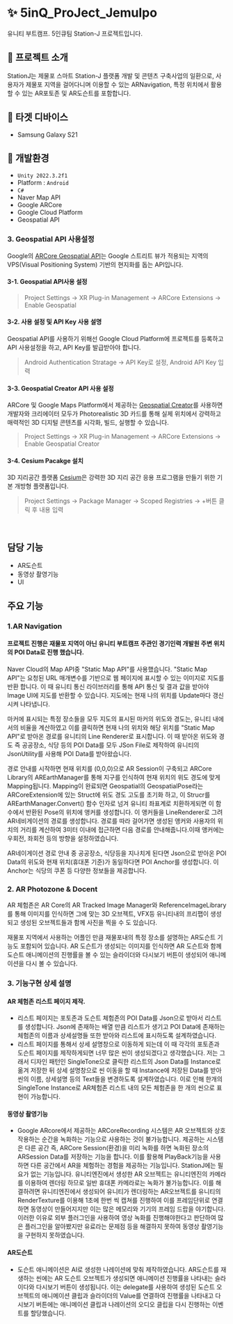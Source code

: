 # :sparkles: 5inQ_ProJect_Jemulpo
유니티 부트캠프.
5인큐팀 Station-J 프로젝트입니다.

## :tada: 프로젝트 소개
StationJ는 제물포 스마트 Station-J 플랫폼 개발 및 콘텐츠 구축사업의 일환으로, 사용자가 제물포 지역을 걸어다니며 이용할 수 있는 ARNavigation, 특정 위치에서 활용할 수 있는 AR포토존 및 AR도슨트를 포함합니다.

## :floppy_disk: 타겟 디바이스
- Samsung Galaxy S21

## :wrench: 개발환경
- `Unity 2022.3.2f1`
- Platform : `Android`
- `C#`
- Naver Map API
- Google ARCore
- Google Cloud Platform
- Geospatial API

### 3. Geospatial API 사용설정
Google의 [ARCore Geospatial API](https://developers.google.com/ar/develop/geospatial?hl=ko, "Google ARCore 
 Geospatial")는 Google 스트리트 뷰가 적용되는 지역의 VPS(Visual Positioning System) 기반의 현지화를 돕는 API입니다.

#### 3-1. Geospatial API사용 설정
> Project Settings -> XR Plug-in Management -> ARCore Extensions -> Enable Geospatial

#### 3-2. 사용 설정 및 API Key 사용 설명
Geospatial API를 사용하기 위해선 Google Cloud Platform에 프로젝트를 등록하고 API 사용설정을 하고, API Key를 발급받아야 합니다.

> Android Authentication Stratage -> API Key로 설정, Android API Key 입력

#### 3-3. Geospatial Creator API 사용 설정
ARCore 및 Google Maps Platform에서 제공하는 [Geospatial Creator](https://developers.google.com/ar/geospatialcreator/intro?hl=ko, "Geospatial Creator")를 사용하면 개발자와 크리에이터 모두가 Photorealistic 3D 카드를 통해 실제 위치에서 강력하고 매력적인 3D 디지털 콘텐츠를 시각화, 빌드, 실행할 수 있습니다.

>  Project Settings -> XR Plug-in Management -> ARCore Extensions -> Enable Geospatial Creator

#### 3-4. Cesium Pacakge 설치
3D 지리공간 플랫폼 [Cesium](https://cesium.com/, "Cesium")은 강력한 3D 지리 공간 응용 프로그램을 만들기 위한 기본 개방형 플랫폼입니다.

> Project Settings -> Package Manager -> Scoped Registries -> +버튼 클릭 후 내용 입력

<br>

## 담당 기능
- AR도슨트
- 동영상 촬영기능
- UI

## 주요 기능
### 1.AR Navigation
#### 프로젝트 진행은 재물포 지역이 아닌 유니티 부트캠프 주관인 경기인력 개발원 주변 위치의 POI Data로 진행 했습니다.
Naver Cloud의 Map API중 "Static Map API"를 사용했습니다. "Static Map API"는 요청된 URL 매개변수를 기반으로 웹 페이지에 표시할 수 있는 이미지로 지도를 반환 합니다. 이 때 유니티 통신 라이브러리를 통해 API 통신 및 결과 값을 받아야 Image UI에 지도를 반환할 수 있습니다. 지도에는 현재 나의 위치를 Update마다 갱신시켜 나타냅니다. 

마커에 표시되는 특정 장소들을 모두  지도의 표시된 마커의 위도와 경도는, 유니티 내에서의 비율을 계산하였고 이를 클릭하면 현재 나의 위치와 해당 위치를 "Static Map API"로 받아온 경로를 유니티의 Line Renderer로 표시합니다. 이 때 받아온 위도와 경도 즉 공공장소, 식당 등의 POI Data를 모두 JSon File로 제작하여 유니티의 JsonUtility를 사용해 POI Data를 받아왔습니다.

경로 안내를 시작하면 현재 위치를 (0,0,0)으로 AR Session이 구축되고 ARCore Library의 AREarthManager를 통해 지구를 인식하여 현재 위치의 위도 경도에 맞게 Mapping됩니다. Mapping이 완료되면 Geospatial의 GeospatialPose라는 ARCoreExtension에 있는 Struct에 위도 경도 고도를 초기화 하고, 이 Strucr를 AREarthManager.Convert() 함수 인자로 넘겨 유니티 좌표계로 치환하게되면 이 함수에서 반환된 Pose의 위치에 앵커를 생성합니다. 이 앵커들을 LineRenderer로 그려 AR네비게이션의 경로를 생성합니다. 경로를 따라 걸어가면 생성된 앵커와 사용자의 위치의 거리를 계산하여 3미터 이내에 접근하면 다음 경로를 안내해줍니다.이때 앵커에는 우회전, 좌회전 등의 방향을 설정하였습니다. 

AR네이게이션 경로 안내 중 공공장소, 식당등을 지나치게 된다면 Json으로 받아온 POI Data의 위도와 현재 위치(휴대폰 기준)가 동일하다면 POI Anchor를 생성합니다. 이 Anchor는 식당의 쿠폰 등 다양한 정보들을 제공합니다. 

### 2. AR Photozone & Docent
AR 체험존은 AR Core의 AR Tracked Image Manager와 ReferenceImageLibrary를 통해 이미지를 인식하면 그에 맞는 3D 오브젝트, VFX등 유니티내의 프리팹이 생성되고 생성된 오브젝트들과 함께 사진을 찍을 수 도 있습니다.

재물포 지역에서 사용하는 어플인 만큼 재물포내의 특정 장소를 설명하는 AR도슨트 기능도 포함되어 있습니다. AR 도슨트가 생성되는 이미지를 인식하면 AR 도슨트와 함께 도슨트 애니메이션의 진행률을 볼 수 있는 슬라이더와 다시보기 버튼이 생성되어 애니메이션을 다시 볼 수 있습니다.

### 3. 기능구현  상세 설명
#### AR 체험존 리스트 페이지 제작.
  - 리스트 페이지는 포토존과 도슨트 체험존의 POI Data를 Json으로 받아서 리스트를 생성합니다. Json에 존재하는 배열 만큼 리스트가 생기고 POI Data에 존재하는 체험존의 이름과 상세설명들 또한 받아와 리스트에 표시하도록 설계하였습니다.
  - 리스트 페이지를 통해서 상세 설명창으로 이동하게 되는데 이 때 각각의 포토존과 도슨트 페이지를 제작하게되면 너무 많은 씬이 생성되겠다고 생각했습니다. 저는 그래서 디자인 패턴인 SingleTone으로 클릭한 리스트의 Json Data를 Instance로 옮겨 저장한 뒤 상세 설명창으로 씬 이동을 할 때 Instance에 저장된 Data를 받아 씬의 이름, 상세설명 등의 Text들을 변경하도록 설계하였습니다. 이로 인해 한개의 SingleTone Instance로 AR체험존 리스트 내의 모든 체험존을 한 개의 씬으로 표현이 가능합니다.

#### 동영상 촬영기능
- Google ARcore에서 제공하는 ARCoreRecording 시스템은 AR 오브젝트와 상호작용하는 순간을 녹화하는 기능으로 사용하는 것이 불가능합니다. 제공하는 시스템은 다른 공간 즉, ARCore Session(환경)을 미리 녹화를 하면 녹화된 장소의 ARSession Data를 저장하는 기능을 합니다. 이를 활용해 PlayBack기능을 사용하면 다른 공간에서 AR을 체험하는 경험을 제공하는 기능입니다. StationJ에는 필요가 없는 기능입니다. 유니티엔진에서 생성한 AR 오브젝트는 유니티엔진의 카메라를 이용하여 렌더링 하므로 일반 휴대폰 카메라로는 녹화가 불가능합니다. 이를 해결하려면 유니티엔진에서 생성되어 유니티가 렌더링하는 AR오브젝트를 유니티의 RenderTexture를 이용해 1초에 한번 씩 캡쳐를 진행하여 이를 프레임단위로 연결하면 동영상이 만들어지지만 이는 많은 메모리와 기기의 프레임 드랍을 야기합니다. 이러한 이유로 외부 플러그인을 사용하여 영상 녹화를 진행해야한다고 판단하여 많은 플러그인을 알아봤지만 유료라는 문제점 등을 해결하지 못하여 동영상 촬영기능을 구현하지 못하였습니다.

#### AR도슨트
- 도슨트 애니메이션은 AI로 생성한 나레이션에 맞춰 제작하였습니다. AR도슨트를 재생하는 씬에는 AR 도슨트 오브젝트가 생성되면 애니메이션 진행률을 나타내는 슬라이다와 다시보기 버튼이 생성됩니다. 이는 delegate를 사용하여 생성된 도슨트 오브젝트의 애니메이션 클립과 슬라이더의 Value를 연결하여 진행률을 나타내고 다시보기 버튼에는 애니메이션 클립과 나레이션의 오디오 클립을 다시 진행하는 이벤트를 할당했습니다.

